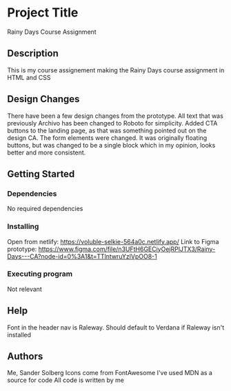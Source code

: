 # Project Title

Rainy Days Course Assignment

## Description

This is my course assignement making the Rainy Days course assignment in HTML and CSS

## Design Changes

There have been a few design changes from the prototype. All text that was previously Archivo has been changed to Roboto for simplicity. Added CTA buttons to the landing page, as that was something pointed out on the design CA. The form elements were changed. It was originally floating buttons, but was changed to be a single block which in my opinion, looks better and more consistent. 

## Getting Started

### Dependencies

No required dependencies

### Installing

Open from netlify: https://voluble-selkie-564a0c.netlify.app/
Link to Figma prototype: https://www.figma.com/file/n3UFtH6GECiyOejRPlJTX3/Rainy-Days---CA?node-id=0%3A1&t=TTlntwruYzlVpOO8-1

### Executing program

Not relevant

## Help

Font in the header nav is Raleway. Should default to Verdana if Raleway isn't installed

## Authors

Me, Sander Solberg
Icons come from FontAwesome
I've used MDN as a source for code
All code is written by me